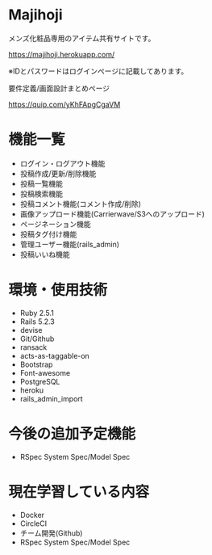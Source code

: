 # Majihoji

メンズ化粧品専用のアイテム共有サイトです。

https://majihoji.herokuapp.com/

※IDとパスワードはログインページに記載してあります。


要件定義/画面設計まとめページ

https://quip.com/yKhFApgCgaVM



# 機能一覧

* ログイン・ログアウト機能
* 投稿作成/更新/削除機能
* 投稿一覧機能
* 投稿検索機能
* 投稿コメント機能(コメント作成/削除)
* 画像アップロード機能(Carrierwave/S3へのアップロード)
* ページネーション機能
* 投稿タグ付け機能
* 管理ユーザー機能(rails_admin)
* 投稿いいね機能

# 環境・使用技術

* Ruby 2.5.1
* Rails 5.2.3
* devise
* Git/Github
* ransack
* acts-as-taggable-on
* Bootstrap
* Font-awesome
* PostgreSQL
* heroku
* rails_admin_import


# 今後の追加予定機能

* RSpec System Spec/Model Spec


# 現在学習している内容

* Docker
* CircleCI
* チーム開発(Github)
* RSpec System Spec/Model Spec